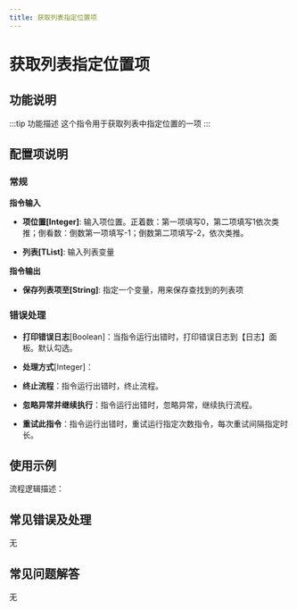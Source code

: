 ```yaml
---
title: 获取列表指定位置项
---
```


# 获取列表指定位置项

## 功能说明

:::tip 功能描述
这个指令用于获取列表中指定位置的一项
:::

## 配置项说明

### 常规

**指令输入**

- **项位置[Integer]**: 输入项位置。正着数：第一项填写0，第二项填写1依次类推；倒看数：倒数第一项填写-1；倒数第二项填写-2，依次类推。

- **列表[TList<String>]**: 输入列表变量


**指令输出**

- **保存列表项至[String]**: 指定一个变量，用来保存查找到的列表项

### 错误处理

- **打印错误日志**[Boolean]：当指令运行出错时，打印错误日志到【日志】面板。默认勾选。

- **处理方式**[Integer]：

 - **终止流程**：指令运行出错时，终止流程。

 - **忽略异常并继续执行**：指令运行出错时，忽略异常，继续执行流程。

 - **重试此指令**：指令运行出错时，重试运行指定次数指令，每次重试间隔指定时长。

## 使用示例

流程逻辑描述：

## 常见错误及处理

无

## 常见问题解答

无

